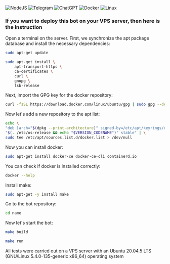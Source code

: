 ![NodeJS](https://img.shields.io/badge/node.js-6DA55F?style=for-the-badge&logo=node.js&logoColor=white)
![Telegram](https://img.shields.io/badge/Telegram-2CA5E0?style=for-the-badge&logo=telegram&logoColor=white)
![ChatGPT](https://img.shields.io/badge/chatGPT-74aa9c?style=for-the-badge&logo=openai&logoColor=white)
![Docker](https://img.shields.io/badge/docker-%230db7ed.svg?style=for-the-badge&logo=docker&logoColor=white)
![Linux](https://img.shields.io/badge/Linux-FCC624?style=for-the-badge&logo=linux&logoColor=black)
### If you want to deploy this bot on your VPS server, then here is the instruction

Open a terminal on the server. First, we synchronize the apt package database and install the necessary
dependencies:

```bash
sudo apt-get update
```

```bash
sudo apt-get install \
    apt-transport-https \
    ca-certificates \
    curl \
    gnupg \
    lsb-release
```

Next, import the GPG key for the docker repository:

```bash
curl -fsSL https://download.docker.com/linux/ubuntu/gpg | sudo gpg --dearmor -o /usr/share/keyrings/docker-archive-keyring.gpg
```

Now let's add a new repository to the apt list:

```bash
echo \
"deb [arch="$(dpkg --print-architecture)" signed-by=/etc/apt/keyrings/docker.gpg] https://download.docker.com/linux/ubuntu \
"$(. /etc/os-release && echo "$VERSION_CODENAME")" stable" | \
sudo tee /etc/apt/sources.list.d/docker.list > /dev/null
```

Now you can install docker:

```bash
sudo apt-get install docker-ce docker-ce-cli containerd.io
```

You can check if docker is installed correctly:

```bash
docker --help
```

Install make:

```bash
sudo apt-get -y install make
```


Go to the bot repository:

```bash
cd name
```

Now let's start the bot:

```bash
make build
```

```bash
make run
```

All tests were carried out on a VPS server with an Ubuntu 20.04.5 LTS (GNU/Linux 5.4.0-135-generic x86_64) operating
system
